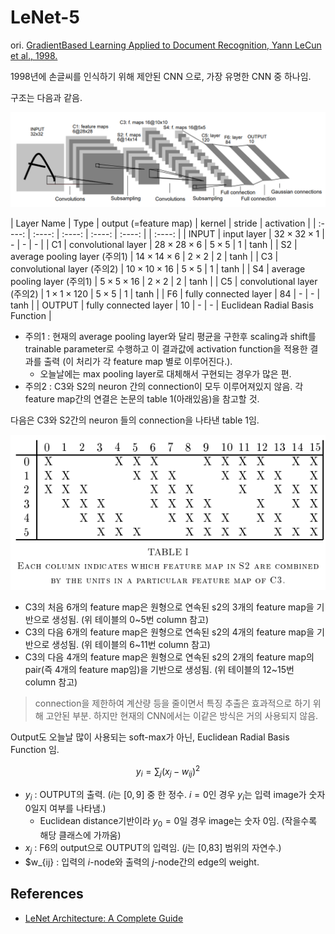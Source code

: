 # LeNet-5

ori. [GradientBased Learning Applied to Document Recognition, Yann LeCun et al., 1998.](http://vision.stanford.edu/cs598_spring07/papers/Lecun98.pdf)

1998년에 손글씨를 인식하기 위해 제안된 CNN 으로, 가장 유명한 CNN 중 하나임.

구조는 다음과 같음.

![](./img/lenet5.png)

| Layer Name | Type | output (=feature map) | kernel | stride | activation |
| :----: | :----: | :----: | :----: | :----: | | :----: |
| INPUT | input layer | $32\times 32 \times 1$ |  - | - | - |
| C1 | convolutional layer | $28\times 28 \times 6$ | $5\times 5$  | 1 | tanh |
| S2 | average pooling layer (주의1) | $14\times 14 \times 6$ | $2\times 2$  | 2 | tanh |
| C3 | convolutional layer (주의2) | $10\times 10 \times 16$ | $5\times 5$  | 1 | tanh |
| S4 | average pooling layer (주의1) | $5\times 5 \times 16$ | $2\times 2$  | 2 | tanh |
| C5 | convolutional layer (주의2) | $1\times 1 \times 120$ | $5\times 5$  | 1 | tanh |
| F6 | fully connected layer  | $84$ | -  | - | tanh |
| OUTPUT | fully connected layer  | $10$ | -  | - | Euclidean Radial Basis Function |

* 주의1 : 현재의 average pooling layer와 달리 평균을 구한후 scaling과 shift를 trainable parameter로 수행하고 이 결과값에 activation function을 적용한 결과를 출력 (이 처리가 각 feature map 별로 이루어진다.).
    * 오늘날에는 max pooling layer로 대체해서 구현되는 경우가 많은 편.
* 주의2 : C3와 S2의 neuron 간의 connection이 모두 이루어져있지 않음. 각 feature map간의 연결은 논문의 table 1(아래있음)을 참고할 것.

다음은 C3와 S2간의 neuron 들의 connection을 나타낸 table 1임.

![](./img/lenet5_con.png)

* C3의 처음 6개의 feature map은 원형으로 연속된 s2의 3개의 feature map을 기반으로 생성됨. (위 테이블의 0~5번 column 참고)
* C3의 다음 6개의 feature map은 원형으로 연속된 s2의 4개의 feature map을 기반으로 생성됨. (위 테이블의 6~11번 column 참고)
* C3의 다음 4개의 feature map은 원형으로 연속된 s2의 2개의 feature map의 pair(즉 4개의 feature map임)을 기반으로 생성됨. (위 테이블의 12~15번 column 참고)

> connection을 제한하여 계산량 등을 줄이면서 특징 추출은 효과적으로 하기 위해 고안된 부분. 하지만 현재의 CNN에서는 이같은 방식은 거의 사용되지 않음.

Output도 오늘날 많이 사용되는 soft-max가 아닌, Euclidean Radial Basis Function 임. 

$$ y_i = \sum_j (x_j-w_{ij})^2 $$

* $y_i$ : OUTPUT의 출력. ($i$는 $[0,9]$ 중 한 정수. $i=0$인 경우 $y_i$는 입력 image가 숫자 0일지 여부를 나타냄.)
    * Euclidean distance기반이라 $y_0=0$일 경우 image는 숫자 0임. (작을수록 해당 클래스에 가까움)
* $x_j$ : F6의 output으로 OUTPUT의 입력임. ($j$는 [0,83] 범위의 자연수.)
* $w_{ij} : 입력의 $i$-node와 출력의 $j$-node간의 edge의 weight.

## References

* [LeNet Architecture: A Complete Guide](https://www.kaggle.com/code/blurredmachine/lenet-architecture-a-complete-guide)